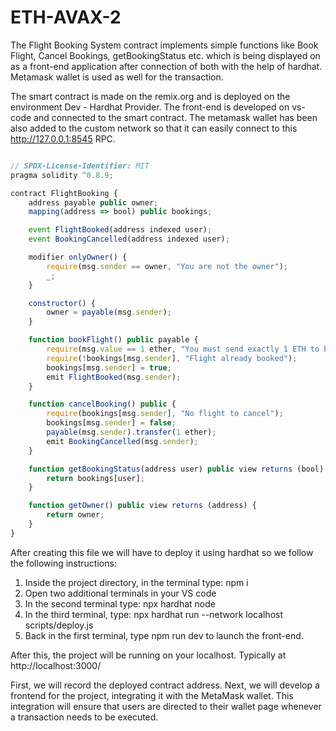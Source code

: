 # ETH-AVAX-2

The Flight Booking System contract implements simple functions like Book Flight, Cancel Bookings, getBookingStatus etc. which is being displayed on as a front-end application after connection of both with the help of hardhat. Metamask wallet is used as well for the transaction.

The smart contract is made on the remix.org and is deployed on the environment Dev - Hardhat Provider. The front-end is developed on vs-code and connected to the smart contract. The metamask wallet has been also added to the custom network so that it can easily connect to this http://127.0.0.1:8545 RPC.


```js

// SPDX-License-Identifier: MIT
pragma solidity ^0.8.9;

contract FlightBooking {
    address payable public owner;
    mapping(address => bool) public bookings;

    event FlightBooked(address indexed user);
    event BookingCancelled(address indexed user);

    modifier onlyOwner() {
        require(msg.sender == owner, "You are not the owner");
        _;
    }

    constructor() {
        owner = payable(msg.sender);
    }

    function bookFlight() public payable {
        require(msg.value == 1 ether, "You must send exactly 1 ETH to book a flight");
        require(!bookings[msg.sender], "Flight already booked");
        bookings[msg.sender] = true;
        emit FlightBooked(msg.sender);
    }

    function cancelBooking() public {
        require(bookings[msg.sender], "No flight to cancel");
        bookings[msg.sender] = false;
        payable(msg.sender).transfer(1 ether);
        emit BookingCancelled(msg.sender);
    }

    function getBookingStatus(address user) public view returns (bool) {
        return bookings[user];
    }

    function getOwner() public view returns (address) {
        return owner;
    }
}


```
After creating this file we will have to deploy it using hardhat so we follow the following instructions:

1. Inside the project directory, in the terminal type: npm i
2. Open two additional terminals in your VS code
3. In the second terminal type: npx hardhat node
4. In the third terminal, type: npx hardhat run --network localhost scripts/deploy.js
5. Back in the first terminal, type npm run dev to launch the front-end.

After this, the project will be running on your localhost. 
Typically at http://localhost:3000/

First, we will record the deployed contract address. Next, we will develop a frontend for the project, integrating it with the MetaMask wallet. This integration will ensure that users are directed to their wallet page whenever a transaction needs to be executed.
